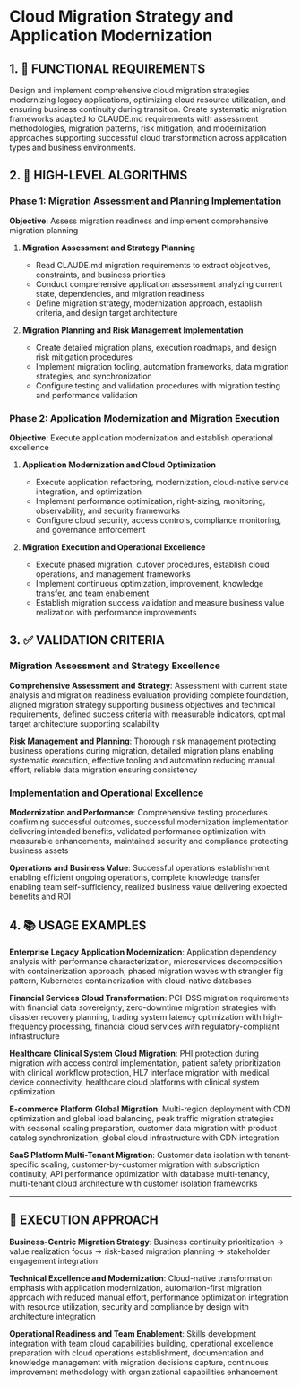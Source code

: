 # Cloud Migration Strategy and Application Modernization

## 1. 🎯 FUNCTIONAL REQUIREMENTS

Design and implement comprehensive cloud migration strategies modernizing legacy applications, optimizing cloud resource utilization, and ensuring business continuity during transition. Create systematic migration frameworks adapted to CLAUDE.md requirements with assessment methodologies, migration patterns, risk mitigation, and modernization approaches supporting successful cloud transformation across application types and business environments.

## 2. 🔄 HIGH-LEVEL ALGORITHMS

### Phase 1: Migration Assessment and Planning Implementation
**Objective**: Assess migration readiness and implement comprehensive migration planning

1. **Migration Assessment and Strategy Planning**
   - Read CLAUDE.md migration requirements to extract objectives, constraints, and business priorities
   - Conduct comprehensive application assessment analyzing current state, dependencies, and migration readiness
   - Define migration strategy, modernization approach, establish criteria, and design target architecture

2. **Migration Planning and Risk Management Implementation**
   - Create detailed migration plans, execution roadmaps, and design risk mitigation procedures
   - Implement migration tooling, automation frameworks, data migration strategies, and synchronization
   - Configure testing and validation procedures with migration testing and performance validation

### Phase 2: Application Modernization and Migration Execution
**Objective**: Execute application modernization and establish operational excellence

1. **Application Modernization and Cloud Optimization**
   - Execute application refactoring, modernization, cloud-native service integration, and optimization
   - Implement performance optimization, right-sizing, monitoring, observability, and security frameworks
   - Configure cloud security, access controls, compliance monitoring, and governance enforcement

2. **Migration Execution and Operational Excellence**
   - Execute phased migration, cutover procedures, establish cloud operations, and management frameworks
   - Implement continuous optimization, improvement, knowledge transfer, and team enablement
   - Establish migration success validation and measure business value realization with performance improvements

## 3. ✅ VALIDATION CRITERIA

### Migration Assessment and Strategy Excellence
**Comprehensive Assessment and Strategy**: Assessment with current state analysis and migration readiness evaluation providing complete foundation, aligned migration strategy supporting business objectives and technical requirements, defined success criteria with measurable indicators, optimal target architecture supporting scalability

**Risk Management and Planning**: Thorough risk management protecting business operations during migration, detailed migration plans enabling systematic execution, effective tooling and automation reducing manual effort, reliable data migration ensuring consistency

### Implementation and Operational Excellence
**Modernization and Performance**: Comprehensive testing procedures confirming successful outcomes, successful modernization implementation delivering intended benefits, validated performance optimization with measurable enhancements, maintained security and compliance protecting business assets

**Operations and Business Value**: Successful operations establishment enabling efficient ongoing operations, complete knowledge transfer enabling team self-sufficiency, realized business value delivering expected benefits and ROI

## 4. 📚 USAGE EXAMPLES

**Enterprise Legacy Application Modernization**: Application dependency analysis with performance characterization, microservices decomposition with containerization approach, phased migration waves with strangler fig pattern, Kubernetes containerization with cloud-native databases

**Financial Services Cloud Transformation**: PCI-DSS migration requirements with financial data sovereignty, zero-downtime migration strategies with disaster recovery planning, trading system latency optimization with high-frequency processing, financial cloud services with regulatory-compliant infrastructure

**Healthcare Clinical System Cloud Migration**: PHI protection during migration with access control implementation, patient safety prioritization with clinical workflow protection, HL7 interface migration with medical device connectivity, healthcare cloud platforms with clinical system optimization

**E-commerce Platform Global Migration**: Multi-region deployment with CDN optimization and global load balancing, peak traffic migration strategies with seasonal scaling preparation, customer data migration with product catalog synchronization, global cloud infrastructure with CDN integration

**SaaS Platform Multi-Tenant Migration**: Customer data isolation with tenant-specific scaling, customer-by-customer migration with subscription continuity, API performance optimization with database multi-tenancy, multi-tenant cloud architecture with customer isolation frameworks

---

## 🎯 EXECUTION APPROACH

**Business-Centric Migration Strategy**: Business continuity prioritization → value realization focus → risk-based migration planning → stakeholder engagement integration

**Technical Excellence and Modernization**: Cloud-native transformation emphasis with application modernization, automation-first migration approach with reduced manual effort, performance optimization integration with resource utilization, security and compliance by design with architecture integration

**Operational Readiness and Team Enablement**: Skills development integration with team cloud capabilities building, operational excellence preparation with cloud operations establishment, documentation and knowledge management with migration decisions capture, continuous improvement methodology with organizational capabilities enhancement